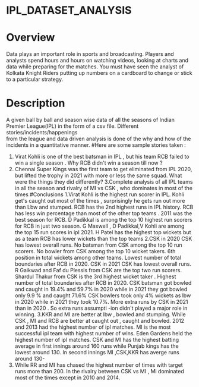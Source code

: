 # IPL_DATASET_ANALYSIS
# Overview
Data plays an important role in sports and broadcasting. Players and analysts
spend hours and hours on watching videos, looking at charts and data while
preparing for the matches. You must have seen the analyst of Kolkata Knight
Riders putting up numbers on a cardboard to change or stick to a particular
strategy.
# Description 
A given ball by ball and season wise data of all the seasons of Indian Premier
League(IPL) in the form of a csv file. Different stories/incidents/happenings  
from the league and  data driven analysis is done of the why and how of the incidents 
in a quantitative manner.
#Here are some sample stories taken :
1. Virat Kohli is one of the best batsman in IPL , but his
team RCB failed to win a single season . Why RCB
didn't win a season till now ?
2. Chennai Super Kings was the first team to get
eliminated from IPL 2020, but lifted the trophy in
2021 with more or less the same squad. What were
the things they did differently?
3.Complete analysis of all IPL teams in all the season
and rivalry of MI vs CSK , who dominates in most of
the times
#Conclusions 
1.Virat Kohli is the highest run scorer in IPL.
Kohli get's caught out most of the times , surprisingly
he gets run out more than Lbw and stumped.
RCB has the 2nd highest runs in IPL history.
RCB has less win percentage than most of the other
top teams . 2011 was the best season for RCB.
D Padikkal is among the top 10 highest run scorers
for RCB in just two season.
G Maxwell , D Padikkal,V Kohli are among the top
15 run scores in ipl 2021. H Patel has the highest top
wickets but as a team RCB has lower wickets than the
top teams
2.CSK in 2020
CSK has lowest overall runs.
No batsman from CSK among the top 10 run scorers.
No bowler from CSK among the top 10 wicket takers. 6th
position in total wickets among other teams.
Lowest number of total boundaries after RCB in 2020.
CSK in 2021
CSK has lowest overall runs.
R Gaikwad and Faf du Plessis from CSK are the top two run
scorers.
Shardul Thakur from CSK is the 3rd highest wicket taker .
Highest number of total boundaries after RCB in 2020.
CSK batsman got bowled and caught in 19.4% and 59.7%
in 2020 while in 2021 they got bowled only 9.9 % and caught 71.6%
CSK bowlers took only 4% wickets as lbw in 2020 while in 2021
they took 10.7%.
More extra runs by CSK in 2021 than in 2020 . So extra runs assumpti
-ion didn't played a major role in winning.
3.KKR and MI are better at lbw , bowled and stumping. While
CSK , MI and RCB are better at caught out , caught and bowled.
2012 and 2013 had the highest number of ipl matches.
MI is the most successful ipl team with highest number of wins.
Eden Gardens held the highest number of ipl matches.
CSK and MI has the highest batting average in first innings
around 160 runs while Punjab kings has the lowest around 130.
In second innings MI ,CSK,KKR has averge runs around 130-
140. While RR and MI has chased the highest number of times
with target runs more than 200.
In the rivalry between CSK vs MI , Mi dominated most of the
times except in 2010 and 2014.
